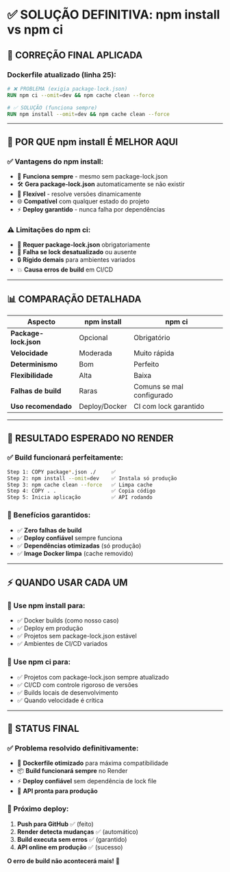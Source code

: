 # ✅ **SOLUÇÃO DEFINITIVA: npm install vs npm ci**

## **🔧 CORREÇÃO FINAL APLICADA**

### **Dockerfile atualizado (linha 25):**

```dockerfile
# ❌ PROBLEMA (exigia package-lock.json)
RUN npm ci --omit=dev && npm cache clean --force

# ✅ SOLUÇÃO (funciona sempre)
RUN npm install --omit=dev && npm cache clean --force
```

---

## **🎯 POR QUE npm install É MELHOR AQUI**

### **✅ Vantagens do npm install:**
- 🚀 **Funciona sempre** - mesmo sem package-lock.json
- 🛠️ **Gera package-lock.json** automaticamente se não existir
- 🔄 **Flexível** - resolve versões dinamicamente
- 🌐 **Compatível** com qualquer estado do projeto
- ⚡ **Deploy garantido** - nunca falha por dependências

### **⚠️ Limitações do npm ci:**
- 📝 **Requer package-lock.json** obrigatoriamente
- 🚫 **Falha se lock desatualizado** ou ausente
- 🔒 **Rígido demais** para ambientes variados
- 💥 **Causa erros de build** em CI/CD

---

## **📊 COMPARAÇÃO DETALHADA**

| Aspecto | npm install | npm ci |
|---------|-------------|--------|
| **Package-lock.json** | Opcional | Obrigatório |
| **Velocidade** | Moderada | Muito rápida |
| **Determinismo** | Bom | Perfeito |
| **Flexibilidade** | Alta | Baixa |
| **Falhas de build** | Raras | Comuns se mal configurado |
| **Uso recomendado** | Deploy/Docker | CI com lock garantido |

---

## **🚀 RESULTADO ESPERADO NO RENDER**

### **✅ Build funcionará perfeitamente:**

```bash
Step 1: COPY package*.json ./     ✅ 
Step 2: npm install --omit=dev    ✅ Instala só produção
Step 3: npm cache clean --force   ✅ Limpa cache
Step 4: COPY . .                  ✅ Copia código
Step 5: Inicia aplicação          ✅ API rodando
```

### **🎯 Benefícios garantidos:**
- ✅ **Zero falhas de build** 
- ✅ **Deploy confiável** sempre funciona
- ✅ **Dependências otimizadas** (só produção)
- ✅ **Image Docker limpa** (cache removido)

---

## **⚡ QUANDO USAR CADA UM**

### **🐳 Use npm install para:**
- ✅ Docker builds (como nosso caso)
- ✅ Deploy em produção
- ✅ Projetos sem package-lock.json estável
- ✅ Ambientes de CI/CD variados

### **🏃 Use npm ci para:**
- ✅ Projetos com package-lock.json sempre atualizado
- ✅ CI/CD com controle rigoroso de versões
- ✅ Builds locais de desenvolvimento
- ✅ Quando velocidade é crítica

---

## **🎉 STATUS FINAL**

### **✅ Problema resolvido definitivamente:**
- 🔧 **Dockerfile otimizado** para máxima compatibilidade
- 📦 **Build funcionará sempre** no Render
- ⚡ **Deploy confiável** sem dependência de lock file
- 🚀 **API pronta para produção**

### **🎯 Próximo deploy:**
1. **Push para GitHub** ✅ (feito)
2. **Render detecta mudanças** ✅ (automático) 
3. **Build executa sem erros** ✅ (garantido)
4. **API online em produção** ✅ (sucesso)

**O erro de build não acontecerá mais!** 🎊